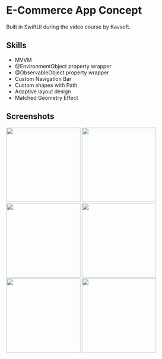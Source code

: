# E-Commerce App Concept

Built in SwiftUI during the video course by Kavsoft.

## Skills
* MVVM
* @EnvironmentObject property wrapper
* @ObservableObject property wrapper
* Custom Navigation Bar
* Custom shapes with Path
* Adaptive layout design
* Matched Geometry Effect
## Screenshots
<img src="https://user-images.githubusercontent.com/105809030/208300166-11342847-2c99-4bf0-a6c0-b217f4ed519b.png" width="200"> <img src="https://user-images.githubusercontent.com/105809030/208300181-58096197-e2d0-46c5-8841-06a27fb59a23.png" width="200"> <img src="https://user-images.githubusercontent.com/105809030/208300190-f66f7830-73eb-4adc-a6eb-a57434939349.png" width="200"> <img src="https://user-images.githubusercontent.com/105809030/208300194-b468c74b-0c7b-4ae2-8960-085e1d04d2c0.png" width="200"> <img src="https://user-images.githubusercontent.com/105809030/208300207-71ca4225-0660-45ee-8256-168625969240.png" width="200"> <img src="https://user-images.githubusercontent.com/105809030/208300213-eb755eae-e144-4bf5-a05b-c58aadf58004.png" width="200">
